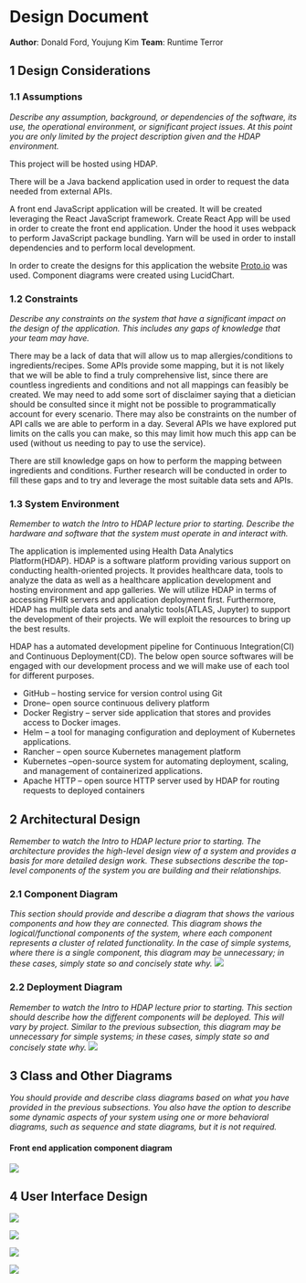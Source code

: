 # Design Document

**Author**: Donald Ford, Youjung Kim
**Team**: Runtime Terror

## 1 Design Considerations

### 1.1 Assumptions

_Describe any assumption, background, or dependencies of the software, its use, the operational environment, or significant project issues. At this point you are only limited by the project description given and the HDAP environment._

This project will be hosted using HDAP.

There will be a Java backend application used in order to request the data needed from external APIs.

A front end JavaScript application will be created. It will be created leveraging the React JavaScript framework. Create React App will be used in order to create the front end application. Under the hood it uses webpack to perform JavaScript package bundling. Yarn will be used in order to install dependencies and to perform local development.

In order to create the designs for this application the website [Proto.io](http://proto.io) was used. Component diagrams were created using LucidChart.

### 1.2 Constraints

_Describe any constraints on the system that have a significant impact on the design of the application. This includes any gaps of knowledge that your team may have._

There may be a lack of data that will allow us to map allergies/conditions to ingredients/recipes. Some APIs provide some mapping, but it is not likely that we will be able to find a truly comprehensive list, since there are countless ingredients and conditions and not all mappings can feasibly be created. We may need to add some sort of disclaimer saying that a dietician should be consulted since it might not be possible to programmatically account for every scenario. There may also be constraints on the number of API calls we are able to perform in a day. Several APIs we have explored put limits on the calls you can make, so this may limit how much this app can be used (without us needing to pay to use the service).

There are still knowledge gaps on how to perform the mapping between ingredients and conditions. Further research will be conducted in order to fill these gaps and to try and leverage the most suitable data sets and APIs.

### 1.3 System Environment

_Remember to watch the Intro to HDAP lecture prior to starting. Describe the hardware and software that the system must operate in and interact with._

The application is implemented using Health Data Analytics Platform(HDAP). HDAP is a software platform providing various support on conducting health-oriented projects. It provides healthcare data, tools to analyze the data as well as a healthcare application development and hosting environment and app galleries.
We will utilize HDAP in terms of accessing FHIR servers and application deployment first.  Furthermore, HDAP has multiple data sets and analytic tools(ATLAS, Jupyter) to support the development of their projects. We will exploit the resources to bring up the best results. 
 
HDAP has a automated development pipeline for Continuous Integration(CI) and Continuous Deployment(CD). The below open source softwares will be engaged with our development process and we will make use of each tool for different purposes. 

* GitHub – hosting service for version control using Git
* Drone– open source continuous delivery platform
* Docker Registry – server side application that stores and provides access to Docker images.
* Helm – a tool for managing configuration and deployment of Kubernetes applications.
* Rancher – open source Kubernetes management platform
* Kubernetes –open-source system for automating deployment, scaling, and management of containerized applications.
* Apache HTTP – open source HTTP server used by HDAP for routing requests to deployed containers


## 2 Architectural Design

_Remember to watch the Intro to HDAP lecture prior to starting. The architecture provides the high-level design view of a system and provides a basis for more detailed design work. These subsections describe the top-level components of the system you are building and their relationships._

### 2.1 Component Diagram

_This section should provide and describe a diagram that shows the various components and how they are connected. This diagram shows the logical/functional components of the system, where each component represents a cluster of related functionality. In the case of simple systems, where there is a single component, this diagram may be unnecessary; in these cases, simply state so and concisely state why._
![](./images/component-diagram.png)

### 2.2 Deployment Diagram

_Remember to watch the Intro to HDAP lecture prior to starting. This section should describe how the different components will be deployed. This will vary by project. Similar to the previous subsection, this diagram may be unnecessary for simple systems; in these cases, simply state so and concisely state why._
![](./images/deployment-diagram.png)

## 3 Class and Other Diagrams

_You should provide and describe class diagrams based on what you have provided in the previous subsections. You also have the option to describe some dynamic aspects of your system using one or more behavioral diagrams, such as sequence and state diagrams, but it is not required._

#### Front end application component diagram

![](./images/fe-diagram.png)

## 4 User Interface Design

![](./images/conditions.png)

![](./images/ingredients.png)

![](./images/recipe-lookup.png)

![](./images/recipe-results.png)
